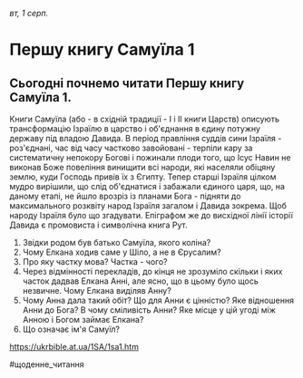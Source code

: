 
_вт, 1 серп._

# Першу книгу Самуїла 1

## Сьогодні почнемо читати Першу книгу Самуїла 1.
Книги Самуїла (або - в східній традиції - І і ІІ книги Царств) описують трансформацію Ізраїлю в царство і об'єднання в єдину потужну державу під владою Давида. В період правління суддів сини Ізраїля - роз'єднані, час від часу частково завойовані - терпіли кару за систематичну непокору Богові і пожинали плоди того, що Ісус Навин не виконав Боже повеління винищити всі народи, які населяли обіцяну землю, куди Господь привів їх з Єгипту. Тепер старші Ізраїля цілком мудро вирішили, що слід об'єднатися і забажали єдиного царя, що, на даному етапі, не йшло врозріз із планами Бога - підняти до максимального розквіту народ Ізраїля загалом і Давида зокрема. Щоб народу Ізраїля було що згадувати.
Епіграфом же до висхідної лінії історії Давида є промовиста і символічна книга Рут.
1. Звідки родом був батько Самуїла, якого коліна?
2. Чому Елкана ходив саме у Шіло, а не в Єрусалим?
3. Про яку частку мова? Частка - чого?
4. Через відмінності перекладів, до кінця не зрозуміло скільки і яких часток дадвав Елкана Анні, але ясно, що в цьому було щось незвичне. Чому Елкана виділяв Анну?
5. Чому Анна дала такий обіт? Що для Анни є цінністю? Яке відношення Анни до Бога? В чому сміливість Анни? Яке місце у цій угоді між Анною і Богом займає Елкана?
6. Що означає ім'я Самуїл?

https://ukrbible.at.ua/1SA/1sa1.htm 

#щоденне_читання
